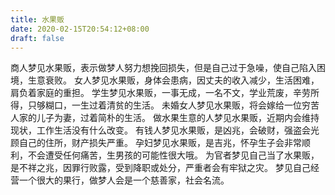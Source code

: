 ```yaml
---
title: 水果贩
date: 2020-02-15T20:54:12+08:00
draft: false
---
```


商人梦见水果贩，表示做梦人努力想挽回损失，但是自己过于急噪，使自己陷入困境，生意衰败。
女人梦见水果贩，身体会患病，因丈夫的收入减少，生活困难，肩负着家庭的重担。
学生梦见水果贩，一事无成，一名不文，学业荒废，辛劳所得，只够糊口，一生过着清贫的生活。
未婚女人梦见水果贩，将会嫁给一位穷苦人家的儿子为妻，过着简朴的生活。
做水果生意的人梦见水果贩，近期内会维持现状，工作生活没有什么改变。
有钱人梦见水果贩，是凶兆，会破财，强盗会光顾自己的住所，财产损失严重。
孕妇梦见水果贩，是吉兆，怀孕生子会非常顺利，不会遭受任何痛苦，生男孩的可能性很大哦。
为官者梦见自己当了水果贩，是不祥之兆，因罪行败露，受到降职或处分，严重者会有牢狱之灾。
梦见自己经营一个很大的果行，做梦人会是一个慈善家，社会名流。
